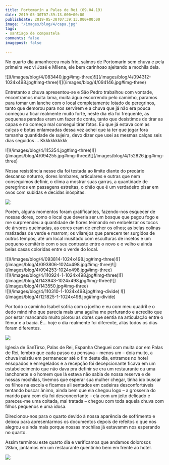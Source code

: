 ```yaml
---
title: Portomarín a Palas de Rei (09.04.19)
date: 2019-05-30T07:39:13.000+00:00
publishdate: 2019-05-30T07:39:13.000+00:00
image: "/images/blog/4/capa.jpg"
tags:
- santiago de compostela
comments: false
imagepost: false

---
```

No quarto dia amanheceu mais frio, saímos de Portomarín sem chuva e pela primeira vez vi José e Milena, ele bem carinhoso ajeitando a mochila dela.
<div>
![](/images/blog/4/083440.jpg#img-three)![](/images/blog/4/094312-1024x498.jpg#img-three)![](/images/blog/4/094146.jpg#img-three)
</div>

Entretanto a chuva apresentou-se e São Pedro trabalhou com vontade, encontramos muita lama, muita água escorrendo pelo caminho, paramos para tomar um lanche com o local completamente lotado de peregrinos, tanto que demorou para nos servirem e a chuva que já não era pouca começou a ficar realmente muito forte, neste dia ela foi frequente, as pequenas paradas eram um fazer de conta, tanto que desistimos de tirar as capas e no começo mal consegui tirar fotos. Eu que já estava com as calças e botas enlameadas dessa vez achei que ia ter que jogar fora tamanha quantidade de sujeira, devo dizer que usei as mesmas calças seis dias seguidos … Kkkkkkkkkkk
<div>
![](/images/blog/4/115354.jpg#img-three)![](/images/blog/4/094255.jpg#img-three)![](/images/blog/4/152826.jpg#img-three)
</div>

Nossa resistência nesse dia foi testada ao limite diante do precário descanso noturno, dores lombares, articulares e outras que nem conseguimos definir, o clima a mostrar suas garras, a quantidade de peregrinos em passagens estreitas, o chão que é um verdadeiro pisar em ovos com subidas e decidas inóspitas.

![](/images/blog/4/110924.jpg#img)

Porém, alguns momentos foram gratificantes, fazendo-nos esquecer de nossas dores, como o local que deveria ser um bosque que pegou fogo e me surpreendeu a quantidade de flores teimando em embelezar os tocos de árvores queimadas, as cores eram de encher os olhos; as belas colinas matizadas de verde e marrom; os vilarejos que parecem ter surgidos de outros tempos; até um local inusitado com esculturas de insetos e um pequeno cemitério com o seu contraste entre o novo e o velho e ainda belas casas coloridas entre o verde do local.
<div>
![](/images/blog/4/093814-1024x498.jpg#img-three)![](/images/blog/4/093806-1024x498.jpg#img-three)![](/images/blog/4/094253-1024x498.jpg#img-three)
</div>
<div>
![](/images/blog/4/110924-1-1024x498.jpg#img-three)![](/images/blog/4/143943-1024x498.jpg#img-three)![](/images/blog/4/143550.jpg#img-three)
</div>
<div>
![](/images/blog/4/110310-1-1024x498.jpg#img-divide)    ![](/images/blog/4/121825-1-1024x498.jpg#img-divide)
</div>

Por todo o caminho Isabel sofria com o joelho e eu com meu quadril e o dedo mindinho que parecia mais uma agulha me perfurando e acredito que por estar mancando muito piorou as dores que sentia na articulação entre o fêmur e a bacia. É… hoje o dia realmente foi diferente, aliás todos os dias foram diferentes.

![](/images/blog/4/160859-1.jpg#img)

Iglesia de SanTirso, Palas de Rei, Espanha
Cheguei com muita dor em Palas de Rei, lembro que cada passo eu pensava – menos um – doía muito, a chuva insistiu em permanecer até o fim deste dia, entramos no hotel ensopados e enregelados e a recepção foi decepcionante ficava em um estabelecimento que não dava pra definir se era um restaurante ou uma lanchonete e o homem que lá estava não sabia de nossa reserva e de nossas mochilas, tivemos que esperar sua mulher chegar, tinha ido buscar os filhos na escola e ficamos ali sentados em cadeiras desconfortáveis tentando buscar ânimo, ainda bem que ela chegou logo – a grosseria do marido para com ela foi desconcertante – ela com um jeito delicado e pareceu-me uma coitada, mal tratada – chegou com toda aquela chuva com filhos pequenos e uma idosa.

Direcionou-nos para o quarto devido à nossa aparência de sofrimento e deixou para apresentarmos os documentos depois de refeitos o que nos alegrou e ainda mais porque nossas mochilas já estavamm nos esperando no quarto.

Assim terminou este quarto dia e verificamos que andamos dolorosos 28km, jantamos em um restaurante quentinho bem em frente ao hotel.

![](/images/blog/4/202658_001-1024x576.jpg#img)